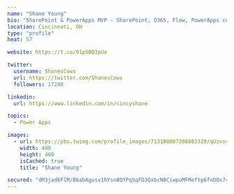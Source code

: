 ```yaml
---
name: "Shane Young"
bio: "SharePoint & PowerApps MVP - SharePoint, O365, Flow, PowerApps consulting? @PowerApps911 | Pure Snark? You found it."
location: Cincinnati, OH
type: "profile"
heat: 57

website: https://t.co/91p5BQ3pUe

twitter:
  username: ShanesCows
  url: https://twitter.com/ShanesCows
  followers: 17248

linkedin:
  url: https://www.linkedin.com/in/cincyshane

topics:
  - Power Apps

images:
  - url: https://pbs.twimg.com/profile_images/713100007398883329/qUzvsvQ3_400x400.jpg
    width: 400
    height: 400
    isCached: true
    title: "Shane Young"

secured: "dM3jad6FlM/B6abAgusv1hYsn8QYPqSqFD3QxbcN0CiwpuMFMeftp6fnDOx74C+BhoTslKon8992zzF9S42ulqxzYNXItPTHcS9QW3yHG6Nm4DqxpRTzh7/QaC6PUq9d//8qlouivfXv/IZlJm05Fls/n+GxgarqxLNLxrSeN1Fe7Og72t4LpUgWjAt4Zd7d5IajET3gjhyhN8zXonlNHzlX6E86MXWTUqyfNUCYRFcMiTyfInyAt6w9eork3QjJlPSEUL3MpAca6ijSVbbhz7r0UPFnuWZOY829HWQLZ2bC08U12NHtXgx96M7DJZsRU//XgfIq1BkujUuWv2GLqyePhUbSM8VLkYPZtVONXPOMcnAkAKAuZ4x6CZ33prEZTgaPpELB05lQqaIjGeSKuw5efbsUH3jaUvegm5k83Aw=;3ey60iy/qbNM/hNyJ5bWtg=="
---
```


